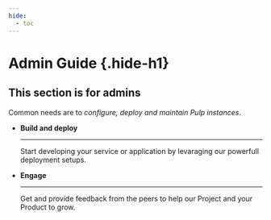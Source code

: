 ```yaml
---
hide:
  - toc
---
```


# Admin Guide {.hide-h1}

<div class="hero-header" markdown>

## This section is for **admins**

Common needs are to *configure, deploy and maintain Pulp instances*.



<div class="grid cards" markdown>

- **Build and deploy**

    ---

    Start developing your service or application by levaraging our powerfull deployment setups.
    
- **Engage**

    ---

    Get and provide feedback from the peers to help our Project and your Product to grow.

</div>
</div>

